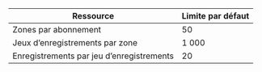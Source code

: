 
| Ressource | Limite par défaut 
--- | ---
| Zones par abonnement | 50
| Jeux d’enregistrements par zone| 1 000
| Enregistrements par jeu d’enregistrements| 20
 

<!---HONumber=August15_HO6-->